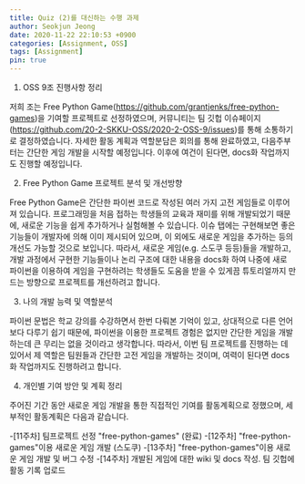 ```yaml
---
title: Quiz (2)를 대신하는 수행 과제
author: Seokjun Jeong
date: 2020-11-22 22:10:53 +0900
categories: [Assignment, OSS]
tags: [Assignment]
pin: true
---
```


1. OSS 9조 진행사항 정리

저희 조는 Free Python Game(https://github.com/grantjenks/free-python-games)을 기여할 프로젝트로 선정하였으며, 커뮤니티는 팀 깃헙 이슈페이지(https://github.com/20-2-SKKU-OSS/2020-2-OSS-9/issues)를 통해 소통하기로 결정하였습니다. 자세한 활동 계획과 역할분담은 회의를 통해 완료하였고, 다음주부터는 간단한 게임 개발을 시작할 예정입니다. 이후에 여건이 된다면, docs화 작업까지도 진행할 예정입니다.


2. Free Python Game 프로젝트 분석 및 개선방향

Free Python Game은 간단한 파이썬 코드로 작성된 여러 가지 고전 게임들로 이루어져 있습니다. 프로그래밍을 처음 접하는 학생들의 교육과 재미를 위해 개발되었기 때문에, 새로운 기능을 쉽게 추가하거나 실험해볼 수 있습니다. 이슈 탭에는 구현해보면 좋은 기능들이 개발자에 의해 이미 제시되어 있으며, 이 외에도 새로운 게임을 추가하는 등의 개선도 가능할 것으로 보입니다. 따라서, 새로운 게임(e.g. 스도쿠 등등)들을 개발하고, 개발 과정에서 구현한 기능들이나 논리 구조에 대한 내용을 docs화 하여 나중에 새로 파이썬을 이용하여 게임을 구현하려는 학생들도 도움을 받을 수 있게끔 튜토리얼까지 만드는 방향으로 프로젝트를 개선하려고 합니다.


3. 나의 개발 능력 및 역할분석

파이썬 문법은 학교 강의를 수강하면서 한번 다뤄본 기억이 있고, 상대적으로 다른 언어보다 다루기 쉽기 때문에, 파이썬을 이용한 프로젝트 경험은 없지만 간단한 게임을 개발하는데 큰 무리는 없을 것이라고 생각합니다. 따라서, 이번 팀 프로젝트를 진행하는 데 있어서 제 역할은 팀원들과 간단한 고전 게임을 개발하는 것이며, 여력이 된다면 docs화 작업까지도 진행하려고 합니다.


4. 개인별 기여 방안 및 계획 정리

주어진 기간 동안 새로운 게임 개발을 통한 직접적인 기여를 활동계획으로 정했으며, 세부적인 활동계획은 다음과 같습니다.

-[11주차] 팀프로젝트 선정 "free-python-games" (완료)
-[12주차] "free-python-games"이용 새로운 게임 개발 (스도쿠)
-[13주차] "free-python-games"이용 새로운 게임 개발 및 버그 수정
-[14주차] 개발된 게임에 대한 wiki 및 docs 작성. 팀 깃헙에 활동 기록 업로드
